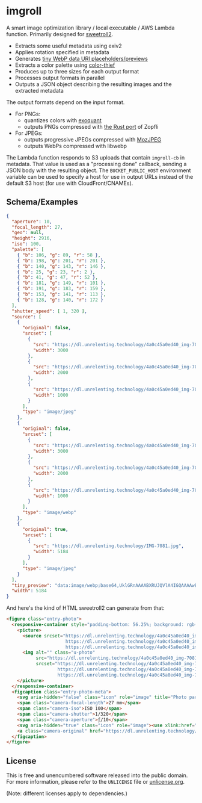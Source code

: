 # imgroll

A smart image optimization library / local executable / AWS Lambda function.
Primarily designed for [sweetroll2].

[sweetroll2]: https://github.com/unrelentingtech/sweetroll2

- Extracts some useful metadata using exiv2
- Applies rotation specified in metadata
- Generates [tiny WebP data URI placeholders/previews](https://jmperezperez.com/webp-placeholder-images/)
- Extracts a color palette using [color-thief](https://github.com/RazrFalcon/color-thief-rs)
- Produces up to three sizes for each output format
- Processes output formats in parallel 
- Outputs a JSON object describing the resulting images and the extracted metadata

The output formats depend on the input format.

- For PNGs:
	- quantizes colors with [exoquant](https://github.com/exoticorn/exoquant-rs)
	- outputs PNGs compressed with [the Rust port](https://github.com/carols10cents/zopfli) of Zopfli
- For JPEGs:
	- outputs progressive JPEGs compressed with [MozJPEG](https://github.com/mozilla/mozjpeg)
	- outputs WebPs compressed with libwebp

The Lambda function responds to S3 uploads that contain `imgroll-cb` in metadata.
That value is used as a "processing done" callback, sending a JSON body
with the resulting object.
The `BUCKET_PUBLIC_HOST` environment variable can be used to specify a host
for use in output URLs instead of the default S3 host (for use with CloudFront/CNAMEs).

## Schema/Examples

```json
{
  "aperture": 10,
  "focal_length": 27,
  "geo": null,
  "height": 2916,
  "iso": 100,
  "palette": [
    { "b": 106, "g": 89, "r": 58 },
    { "b": 198, "g": 201, "r": 201 },
    { "b": 140, "g": 143, "r": 146 },
    { "b": 25, "g": 23, "r": 2 },
    { "b": 41, "g": 47, "r": 52 },
    { "b": 181, "g": 149, "r": 101 },
    { "b": 191, "g": 183, "r": 159 },
    { "b": 153, "g": 141, "r": 113 },
    { "b": 128, "g": 140, "r": 172 }
  ],
  "shutter_speed": [ 1, 320 ],
  "source": [
    {
      "original": false,
      "srcset": [
        {
          "src": "https://dl.unrelenting.technology/4a0c45a0ed40_img-7081.3000.jpg",
          "width": 3000
        },
        {
          "src": "https://dl.unrelenting.technology/4a0c45a0ed40_img-7081.2000.jpg",
          "width": 2000
        },
        {
          "src": "https://dl.unrelenting.technology/4a0c45a0ed40_img-7081.1000.jpg",
          "width": 1000
        }
      ],
      "type": "image/jpeg"
    },
    {
      "original": false,
      "srcset": [
        {
          "src": "https://dl.unrelenting.technology/4a0c45a0ed40_img-7081.3000.webp",
          "width": 3000
        },
        {
          "src": "https://dl.unrelenting.technology/4a0c45a0ed40_img-7081.2000.webp",
          "width": 2000
        },
        {
          "src": "https://dl.unrelenting.technology/4a0c45a0ed40_img-7081.1000.webp",
          "width": 1000
        }
      ],
      "type": "image/webp"
    },
    {
      "original": true,
      "srcset": [
        {
          "src": "https://dl.unrelenting.technology/IMG-7081.jpg",
          "width": 5184
        }
      ],
      "type": "image/jpeg"
    }
  ],
  "tiny_preview": "data:image/webp;base64,UklGRnAAAABXRUJQVlA4IGQAAAAwBACdASowABoAP93k6Gy/urEptVv8A/A7iWpn5FtTI0FdNumdDYJBregA/QjOCu+Vax2w/NNsn1WlEoWM/p71MMMgguqBQEtfbHi8eOBhwhKVvNAzA0Rvwyv7z3kaGgxQoYAA",
  "width": 5184
}
```

And here's the kind of HTML sweetroll2 can generate from that:

```html
<figure class="entry-photo">
  <responsive-container style="padding-bottom: 56.25%; background: rgb(58, 89, 106) url(&quot;data:image/webp;base64,UklGRnAAAABXRUJQVlA4IGQAAAAwBACdASowABoAP93k6Gy/urEptVv8A/A7iWpn5FtTI0FdNumdDYJBregA/QjOCu+Vax2w/NNsn1WlEoWM/p71MMMgguqBQEtfbHi8eOBhwhKVvNAzA0Rvwyv7z3kaGgxQoYAA&quot;) repeat scroll 0% 0%;">
    <picture>
      <source srcset="https://dl.unrelenting.technology/4a0c45a0ed40_img-7081.3000.webp 3000w,
                      https://dl.unrelenting.technology/4a0c45a0ed40_img-7081.2000.webp 2000w,
                      https://dl.unrelenting.technology/4a0c45a0ed40_img-7081.1000.webp 1000w" type="image/webp">
      <img alt="" class="u-photo"
           src="https://dl.unrelenting.technology/4a0c45a0ed40_img-7081.3000.jpg"
           srcset="https://dl.unrelenting.technology/4a0c45a0ed40_img-7081.3000.jpg 3000w,
                   https://dl.unrelenting.technology/4a0c45a0ed40_img-7081.2000.jpg 2000w,
                   https://dl.unrelenting.technology/4a0c45a0ed40_img-7081.1000.jpg 1000w">
    </picture>
  </responsive-container>
  <figcaption class="entry-photo-meta">
    <svg aria-hidden="false" class="icon" role="image" title="Photo parameters"><use xlink:href="/__as__/icons.svg?vsn=tMCAZl1CLU8yDTq2PdhyDgna#eye"><title>Photo parameters</title></use></svg>
    <span class="camera-focal-length">27 mm</span>
    <span class="camera-iso">ISO 100</span>
    <span class="camera-shutter">1/320</span>
    <span class="camera-aperture">ƒ/10</span>
    <svg aria-hidden="true" class="icon" role="image"><use xlink:href="/__as__/icons.svg?vsn=tMCAZl1CLU8yDTq2PdhyDgna#desktop-download"></use></svg>
    <a class="camera-original" href="https://dl.unrelenting.technology/IMG-7081.jpg">Download original</a>
  </figcaption>
</figure>
```

## License

This is free and unencumbered software released into the public domain.  
For more information, please refer to the `UNLICENSE` file or [unlicense.org](https://unlicense.org).

(Note: different licenses apply to dependencies.)
